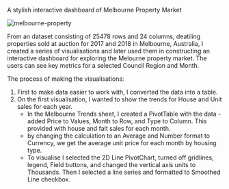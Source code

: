 A stylish interactive dashboard of Melbourne Property Market


![melbourne-property](https://github.com/tonCodesData/melbourne-property-auction-report-Excel/assets/124179394/de12a80a-32b5-4d59-afb0-4e3245343a35)


From an dataset consisting of 25478 rows and 24 columns, deatiling properties sold at auction for 2017 and 2018 in Melbourne, Australia, I created a series of visualisations and later used them in constructing an interactive dashboard for exploring the Melourne property market. The users can see key metrics for a selected Council Region and Month.   

The process of making the visualisations: 
1. First to make data easier to work with, I converted the data into a table. 
2. On the first visualisation, I wanted to show the trends for House and Unit sales for each year. 
    * In the Melbourne Trends sheet, I created a PivotTable with the data - added Price to Values, Month to Row, and Type to Column. This provided with house and falt sales for each month. 
    * by changing the calculation to an Average and Number format to Currency, we get the average unit price for each month by housing type. 
    * To visualise I selected the 2D Line PivotChart, turned off gridlines, legend, Field buttons, and changed the vertical axis units to Thousands. Then I selected a line series and formatted to Smoothed Line checkbox. 


